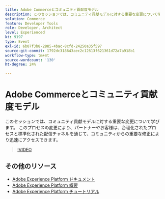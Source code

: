 ```yaml
---
title: Adobe Commerceとコミュニティ貢献度モデル
description: このセッションでは、コミュニティ貢献モデルに対する重要な変更について学びます。 このプロセスの変更により、パートナーやお客様は、合理化されたプロセスと標準化された配信チャネルを通じて、コミュニティからの重要な修正により迅速にアクセスできます。
solution: Commerce
feature: Developer Tools
role: Developer, Architect
level: Experienced
kt: 9197
type: Event
exl-id: 6b07f3b8-2885-4bac-8cfd-24250a35f597
source-git-commit: 1792dc318643aec2c12613f621361d72a7a918b1
workflow-type: tm+mt
source-wordcount: '130'
ht-degree: 24%

---
```


# Adobe Commerceとコミュニティ貢献度モデル

このセッションでは、コミュニティ貢献モデルに対する重要な変更について学びます。 このプロセスの変更により、パートナーやお客様は、合理化されたプロセスと標準化された配信チャネルを通じて、コミュニティからの重要な修正により迅速にアクセスできます。

>[!VIDEO](https://video.tv.adobe.com/v/337766/?quality=12&learn=on&hidetitle=true)

## その他のリソース

- [Adobe Experience Platform ドキュメント](https://experienceleague.adobe.com/docs/experience-platform.html?lang=ja)
- [Adobe Experience Platform 概要](https://experienceleague.adobe.com/docs/experience-platform/landing/home.html?lang=ja)
- [Adobe Experience Platform チュートリアル](https://experienceleague.adobe.com/docs/platform-learn/tutorials/overview.html?lang=ja)
